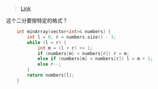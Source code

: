 > [Link](https://leetcode-cn.com/problems/xuan-zhuan-shu-zu-de-zui-xiao-shu-zi-lcof/)

这个二分要按特定的格式？
```c++
    int minArray(vector<int>& numbers) {
        int l = 0, r = numbers.size() - 1;
        while (l < r) {
            int m = (l + r) >> 1;
            if (numbers[m] < numbers[r]) r = m;
            else if (numbers[m] > numbers[r]) l = m + 1;
            else r--;
        }
        return numbers[l];
    }
```